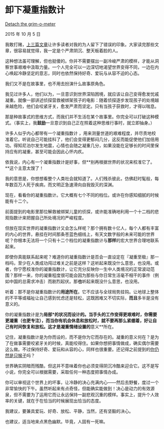 # 卸下凝重指数计

[Detach the grim-o-meter](https://mindingourway.com/detach-the-grim-o-meter/)

2015 年 10 月 5 日

我敢打赌，[上](https://mindingourway.com/being-unable-to-despair/)[三篇](https://mindingourway.com/see-the-dark-world/)[文章](https://mindingourway.com/choose-without-suffering/)让许多读者对我的为人留下了错误的印象。大家读完那些文章，很容易就觉得，我一定是个严肃阴沉、整天板着脸的人。

这种想法虽可理解，但也挺傻的。你并不需要摆出一副冷峻严肃的模样，才能从洞察世事艰难中汲取力量。一个人完全可以一边深切地渴望世界变得不同，一边在内心唤起冷静坚定的意志，同时也依然保持好奇、爱玩与从容不迫的心态。

我们又不是在故事里，也不用去扮演什么故事原角色。

我见过许多人，他们以为，一旦意识到世界深陷困境，就应该让自己变得愈发忧戚凝重。就像一部讲述侦探营救被绑架孩子的电影：随着侦探逐步发现孩子的处境越来越危险，他们会咬紧牙关，愈发严肃而坚定。只有当孩子获救时，才得以喘息。

那是种故事式的思维方式，而我们并不生活在某个故事里。你完全可以打破这种模式。（事实上，我**鼓励**一旦意识到自己正在照着这种思维行事时，就立即抽身。）

许多人似乎内心都带有一个凝重指数计 ，用来测量世道的艰难程度，并尽责地校准着它。听说自己可能挂科了，他们会变得更郁闷几分，这反而能促使他们加倍用功。得知尼泊尔发生地震，心情也会随之凝重几分，如果没能在足够长的时间里保持应有的凝重，甚至可能会因此心怀内疚。

依我说，内心有一个凝重指数计是好事，但**别再根据世界的状况来校准它了。**这个主意太馊了！

我的意思是，你想想看整个人类社会就知道了。人们残杀彼此，仿佛赶时髦般，每年数百万人死于疾病，而文明正急速滑向自我毁灭的深渊。

现在，看看你的凝重指数计。它大概有七个不同的档位。或许在你感知细腻的时候能有十二个。

前面提到的电影里那位解救被绑架儿童的侦探，或许能准确地利用一个十二档的悲观指数计来把握自己所处境况的严峻程度。

但放在现实世界的凝重指数计又会怎么样呢？那个拥有数十亿人，每个人都有丰富的内心的世界，悬挂在时间那条苍蓝色细线上，有天文数字般的未来可能的世界呢？你根本无法将一个只有十二个档位的凝重指数计与**那样**的宏大世界合理地联系起来。

即使你真能联系起来呢？难道你的凝重指数计是否会一直设定在『凝重至极』那一档吗，至少在人类成功闯过难关之前是这样？这听起来既没什么意思，也没用。或者，你宁愿校准你的凝重指数计，让它充分反映你一生中人类境况的正常波动范围？那样一来，你的凝重程度很可能会因为那些与你日常生活毫不相干的事件（例如中国的总需求冲击）而剧烈起伏。那**也**听起来既没什么意思，也没用。

听着：那不是你凝重指数计的**用途所在**。它不应该与全球局势挂钩。让地球上整体的不平等或福祉让自己感到忧虑还是轻松，这既困难又不切实际，**而且**多半是没有意义的。

你的凝重指数计是为**局部*的状况而设计的。当手头的工作变得更艰难时，你需要更凝重（也更专注），而当你有机会休息和放松时，就不要再那么紧绷着，好让自己有时间恢复和放松。这才是凝重情绪设置的**意义**所在。

记住，凝重指数计是为你而设的，而不是你为它而存在的。凝重的意义何在？是为了在做事需要咬紧牙关的时候，真能咬得住。如果你想把事情做成，确实偶尔需要这么做。不过保持好奇、爱玩和从容的心，同样也很重要。还记得之前提到的[你仍然是只猴子](https://mindingourway.com/not-yet-gods/)吗？

世界确实阴暗而残酷，但这并不意味着你也必须变得阴沉冷酷来迎合它。这不是写小说，你完全可以根据需要，采取任何一种态度把事情办成。

你可以审视这个世界上的坏事，让冷静的决心充满内心——然后去野餐，度过一个非常愉快的下午。虽然听起来有点奇怪，但能确实能做到！决心是动力的有效源泉，但不需要为了运用它而让永远保持一副悲观沉重的模样。事实上，提升个人效率的关键，就在于在恰当的时候展现出恰当的态度。

我建议，要兼具爱玩、好奇、放松、平静，当然，还有坚毅的决心。

也建议，适当地来点黑色幽默。毕竟，人固有一死嘛。